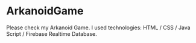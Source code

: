 # ArkanoidGame
Please check my Arkanoid Game. I used technologies: HTML / CSS / Java Script / Firebase Realtime Database.
